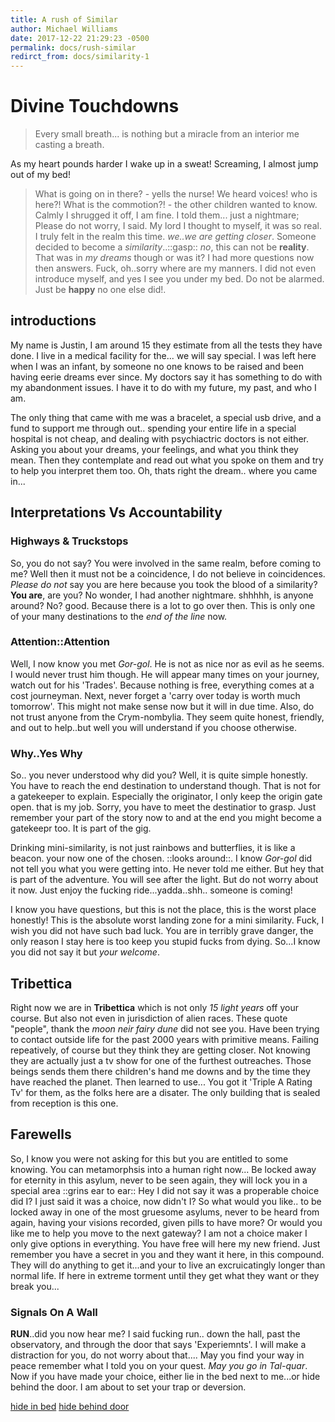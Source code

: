 ```yaml
---
title: A rush of Similar
author: Michael Williams
date: 2017-12-22 21:29:23 -0500
permalink: docs/rush-similar
redirct_from: docs/similarity-1
---
```

# Divine Touchdowns

> Every small breath... is nothing but a miracle from an interior me casting a breath.

As my heart pounds harder I wake up in a sweat! Screaming, I almost jump out of my bed!
> What is going on in there? - yells the nurse!
> We heard voices! who is here?! What is the commotion?! - the other children wanted to know.
Calmly I shrugged it off, I am fine. I told them... just a nightmare; Please do not worry, I said. My lord I thought to myself, it was so real. I truly felt in the realm this time. _we..we are getting closer_. Someone decided to become a _similarity_..::gasp:: _no_, this can not be **reality**. That was in _my dreams_ though or was it? I had more questions now then answers. Fuck, oh..sorry where are my manners. I did not even introduce myself, and yes I see you under my bed. Do not be alarmed. Just be **happy** no one else did!.

## introductions

My name is Justin, I am around 15 they estimate from all the tests they have done. I live in a medical facility for the... we will say special. I was left here when I was an infant, by someone no one knows to be raised and been having eerie dreams ever since. My doctors say it has something to do with my abandonment issues. I have it to do with my future, my past, and who I am.

The only thing that came with me was a bracelet, a special usb drive, and a fund to support me through out.. spending your entire life in a special hospital is not cheap, and dealing with psychiactric doctors is not either. Asking you about your dreams, your feelings, and what you think they mean. Then they contemplate and read out what you spoke on them and try to help you interpret them too.
Oh, thats right the dream.. where you came in...

## Interpretations Vs Accountability

### Highways & Truckstops

So, you do not say? You were involved in the same realm, before coming to me? Well then it must not be a coincidence, I do not believe in coincidences. _Please do not_ say you are here because you took the blood of a similarity? **You are**, are you? No wonder, I had another nightmare. shhhhh, is anyone around? No? good. Because there is a lot to go over then. This is only one of your many destinations to the _end of the line_ now.

### Attention::Attention

Well, I now know you met _Gor-gol_. He is not as nice nor as evil as he seems. I would never trust him though. He will appear many times on your journey, watch out for his 'Trades'. Because nothing is free, everything comes at a cost journeyman. Next, never forget a 'carry over today is worth much tomorrow'. This might not make sense now but it will in due time. Also, do not trust anyone from the Crym-nombylia. They seem quite honest, friendly, and out to help..but well you will understand if you choose otherwise.

### Why..Yes Why

So.. you never understood why did you? Well, it is quite simple honestly. You have to reach the end destination to understand though. That is not for a gatekeeper to explain. Especially the originator, I only keep the origin gate open. that is my job. Sorry, you have to meet the destinatior to grasp. Just remember your part of the story now to and at the end you might become a gatekeepr too. It is part of the gig.

Drinking mini-similarity, is not just rainbows and butterflies, it is like a beacon. your now one of the chosen. ::looks around::.
I know _Gor-gol_ did not tell you what you were getting into. He never told me either. But hey that is part of the adventure. You will see after the light. But do not worry about it now. Just enjoy the fucking ride...yadda..shh.. someone is coming!

I know you have questions, but this is not the place, this is the worst place honestly! This is the absolute worst landing zone for a mini similarity. Fuck, I wish you did not have such bad luck. You are in terribly grave danger, the only reason I stay here is too keep you stupid fucks from dying. So...I know you did not say it but _your welcome_.

## Tribettica

Right now we are in **Tribettica** which is not only _15 light years_ off your  course. But also not even in jurisdiction of alien races. These quote "people", thank the _moon neir fairy dune_ did not see you. Have been trying to contact outside life for the past 2000 years with primitive means. Failing repeatively, of course but they think they are getting closer. Not knowing they are actually just a tv show for one of the furthest outreaches. Those beings sends them there children's hand me downs and by the time they have reached the planet. Then learned to use... You got it 'Triple A Rating Tv' for them, as the folks here are a disater. The only building that is sealed from reception is this one. 

## Farewells

So, I know you were not asking for this but you are entitled to some knowing. You can metamorphsis into a human right now... Be locked away for eternity in this asylum, never to be seen again, they will lock you in a special area ::grins ear to ear::
Hey I did not say it was a properable choice did I? I just said it was a choice, now didn't I? So what would you like.. to be locked away in one of the most gruesome asylums, never to be heard from again, having your visions recorded, given pills to have more?
Or would you like me to help you move to the next gateway?
I am not a choice maker I only give options in everything. You have free will here my new friend. Just remember you have a secret in you and they want it here, in this compound. They will do anything to get it...and your to live an excruicatingly longer than normal life. If here in extreme torment until they get what they want or they break you...

### Signals On A Wall

**RUN**..did you now hear me? I said fucking run.. down the hall, past the observatory, and through the door that says 'Experiemnts'. I will make a distraction for you, do not worry about that....
May you find your way in peace remember what I told you on your quest. _May you go in Tal-quar_. Now if you have made your choice, either lie in the bed next to me...or hide behind the door. I am about to set your trap or deversion.

[hide in bed](coward.md)
[hide behind door](run.md)